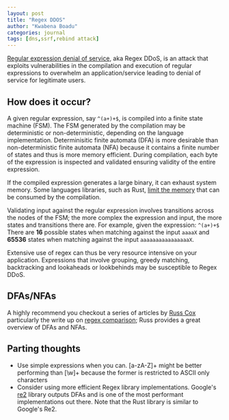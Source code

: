 ```yaml
---
layout: post
title: "Regex DDOS"
author: "Kwabena Boadu"
categories: journal
tags: [dns,ssrf,rebind attack]
---
```


[Regular expression denial of service](https://owasp.org/www-community/attacks/Regular_expression_Denial_of_Service_-_ReDoS), aka Regex DDoS, is an attack that exploits vulnerabilities in the compilation and execution of regular expressions to overwhelm an application/service leading to denial of service for legitimate users.

## How does it occur?

A given regular expression, say `^(a+)+$`, is compiled into a finite state machine (FSM). 
The FSM generated by the compilation may be deterministic or non-deterministic, depending on the language implementation. 
Determinisitic finite automata (DFA) is more desirable than non-deterministic finite automata (NFA) because it contains a finite number of states and thus is more memory efficient.
During compilation, each byte of the expression is inspected and validated ensuring validity of the entire expression.

If the compiled expression generates a large binary, it can exhaust system memory. Some languages libraries, such as Rust, [limit the memory](https://github.com/rust-lang/regex/blob/d7f9347f2a8a7f4e7583c88876411da12a09b572/src/builders.rs#L53) that can be consumed by the compilation.

Validating input against the regular expression involves transitions across the nodes of the FSM; the more complex the expression and input, the more states and transitions there are. 
For example, given the expression: `^(a+)+$`
There are **16** possible states when matching against the input `aaaaX` and **65536** states when matching against the input `aaaaaaaaaaaaaaaaX`.

Extensive use of regex can thus be very resource intensive on your application.
Expressions that involve grouping, greedy matching, backtracking and lookaheads or lookbehinds may be susceptible to Regex DDoS.

## DFAs/NFAs

A highly recommend you checkout a series of articles by [Russ Cox](https://swtch.com/~rsc/regexp/) particularly the write up on [regex comparison](https://swtch.com/~rsc/regexp/regexp1.html); Russ provides a great overview of DFAs and NFAs.

## Parting thoughts

- Use simple expressions when you can. [a-zA-Z]+ might be better performing than [\w]+ because the former is restricted to ASCII only characters
- Consider using more efficient Regex library implementations. Google's [re2](https://github.com/google/re2/wiki/Syntax) library outputs DFAs and is one of the most performant implementations out there. Note that the Rust library is similar to Google's Re2.

